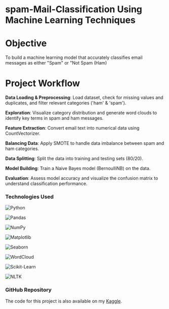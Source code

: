 # spam-Mail-Classification Using Machine Learning Techniques

# Objective
To build a machine learning model that accurately classifies email messages as either "Spam" or "Not Spam (Ham)

# Project Workflow

**Data Loading & Preprocessing**: Load dataset, check for missing values and duplicates, and filter relevant categories ('ham' & 'spam').

**Exploration**: Visualize category distribution and generate word clouds to identify key terms in spam and ham messages.

**Feature Extraction**: Convert email text into numerical data using CountVectorizer.

**Balancing Data**: Apply SMOTE to handle data imbalance between spam and ham categories.

**Data Splitting**: Split the data into training and testing sets (80/20).

**Model Building**: Train a Naive Bayes model (BernoulliNB) on the data.

**Evaluation**: Assess model accuracy and visualize the confusion matrix to understand classification performance.

### **Technologies Used**

![Python](https://img.shields.io/badge/Python-3776AB?style=for-the-badge&logo=python&logoColor=white)

![Pandas](https://img.shields.io/badge/Pandas-150458?style=for-the-badge&logo=pandas&logoColor=white)

![NumPy](https://img.shields.io/badge/NumPy-013243?style=for-the-badge&logo=numpy&logoColor=white)

![Matplotlib](https://img.shields.io/badge/Matplotlib-3776AB?style=for-the-badge&logo=python&logoColor=white)

![Seaborn](https://img.shields.io/badge/Seaborn-4C9F50?style=for-the-badge&logo=python&logoColor=white)

![WordCloud](https://img.shields.io/badge/WordCloud-3776AB?style=for-the-badge&logo=python&logoColor=white)

![Scikit-Learn](https://img.shields.io/badge/Scikit--Learn-F7931E?style=for-the-badge&logo=scikit-learn&logoColor=white)

![NLTK](https://img.shields.io/badge/NLTK-008080?style=for-the-badge&logo=python&logoColor=white)

### GitHub Repository
The code for this project is also available on my [Kaggle](https://www.kaggle.com/code/esrathkanon/spam-mail-classification-97).




